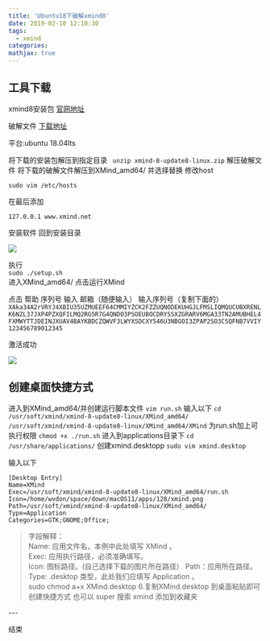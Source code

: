 ```yaml
---
title: 'Ubuntu18下破解xmind8'
date: 2019-02-10 12:10:30
tags: 
  - xmind
categories:
mathjax: true
---
```




## 工具下载

  xmind8安装包 <a href="https://www.xmind.cn/download/xmind8">官网地址</a>

  破解文件  <a href="https://github.com/wvdon/soft/blob/master/xmind/XMind_amd64.tar.gz">下载地址</a>

  平台:ubuntu 18.04lts

将下载的安装包解压到指定目录
` unzip xmind-8-update8-linux.zip`
解压破解文件 将下载的破解文件解压到XMind_amd64/ 并选择替换
修改host


<pre><code>sudo vim /etc/hosts
</code></pre>

在最后添加

<pre><code>127.0.0.1 www.xmind.net
</code></pre>

安装软件 回到安装目录 

![](https://img-blog.csdnimg.cn/20190803130354496.png?x-oss-process=image/watermark,type_ZmFuZ3poZW5naGVpdGk,shadow_10,text_aHR0cHM6Ly9ibG9nLmNzZG4ubmV0L1dlRG9uX3Q=,size_16,color_FFFFFF,t_70)

执行  
`sudo ./setup.sh`    
进入XMind_amd64/ 点击运行XMind

点击 帮助 序列号
输入 邮箱（随便输入）
输入序列号（复制下面的） 
`XAka34A2rVRYJ4XBIU35UZMUEEF64CMMIYZCK2FZZUQNODEKUHGJLFMSLIQMQUCUBXRENLK6NZL37JXP4PZXQFILMQ2RG5R7G4QNDO3PSOEUBOCDRYSSXZGRARV6MGA33TN2AMUBHEL4FXMWYTTJDEINJXUAV4BAYKBDCZQWVF3LWYXSDCXY546U3NBGOI3ZPAP2SO3CSQFNB7VVIY123456789012345`

激活成功 

![](https://img-blog.csdnimg.cn/2019080313040536.png?x-oss-process=image/watermark,type_ZmFuZ3poZW5naGVpdGk,shadow_10,text_aHR0cHM6Ly9ibG9nLmNzZG4ubmV0L1dlRG9uX3Q=,size_16,color_FFFFFF,t_70)

## 创建桌面快捷方式

进入到XMind_amd64/并创建运行脚本文件
`vim run.sh`
输入以下
`cd /usr/soft/xmind/xmind-8-update8-linux/XMind_amd64/`
`/usr/soft/xmind/xmind-8-update8-linux/XMind_amd64/XMind`
为run.sh加上可执行权限
`chmod +x ./run.sh`
进入到applications目录下
`cd /usr/share/applications/`
创建xmind.desktopp
`sudo vim xmind.desktop`

输入以下

<pre><code>[Desktop Entry]
Name=XMind
Exec=/usr/soft/xmind/xmind-8-update8-linux/XMind_amd64/run.sh
Icon=/home/wvdon/space/down/macOS11/apps/128/xmind.png
Path=/usr/soft/xmind/xmind-8-update8-linux/XMind_amd64/
Type=Application
Categories=GTK;GNOME;Office;
</code></pre>

<blockquote>
  字段解释：<br />
  Name: 应用文件名，本例中此处填写 XMind 。<br />
  Exec: 应用执行路径，必须准确填写。<br />
  Icon: 图标路径。(自己选择下载的图片所在路径） 
  Path：应用所在路径。 
  Type: .desktop 类型，此处我们应填写 Application 。<br />
  sudo chmod a+x XMind.desktop
  6.复制XMind.desktop 到桌面粘贴即可创建快捷方式
    也可以 super 搜索 xmind 添加到收藏夹
      <img src="http://wvdon.com/&quot;wp-content/uploads&quot;/2019/02/2019-02-10-15-32-54屏幕截图.png" alt="" />
</blockquote>
---

结束
